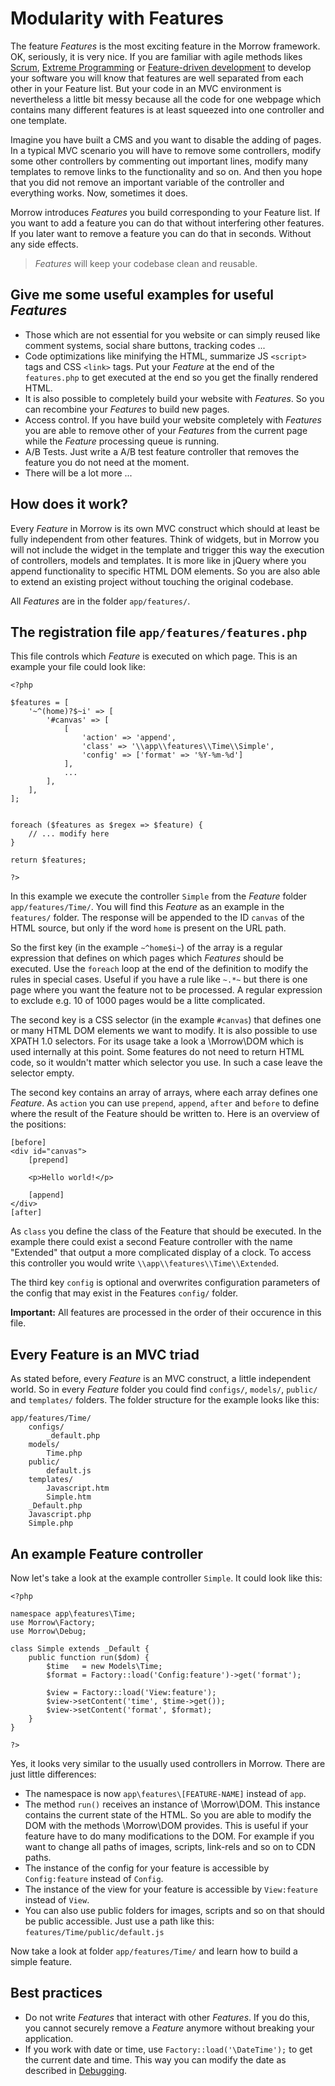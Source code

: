 Modularity with Features
======================

The feature *Features* is the most exciting feature in the Morrow framework. OK, seriously, it is very nice.
If you are familiar with agile methods likes [Scrum](http://en.wikipedia.org/wiki/Scrum_(software_development)), [Extreme Programming](http://en.wikipedia.org/wiki/Extreme_programming) or [Feature-driven development](http://en.wikipedia.org/wiki/Feature-driven_development) to develop your software you will know that features are well separated from each other in your Feature list.
But your code in an MVC environment is nevertheless a little bit messy because all the code for one webpage which contains many different features is at least squeezed into one controller and one template.

Imagine you have built a CMS and you want to disable the adding of pages.
In a typical MVC scenario you will have to remove some controllers, modify some other controllers by commenting out important lines, modify many templates to remove links to the functionality and so on.
And then you hope that you did not remove an important variable of the controller and everything works.
Now, sometimes it does.

Morrow introduces *Features* you build corresponding to your Feature list.
If you want to add a feature you can do that without interfering other features.
If you later want to remove a feature you can do that in seconds. Without any side effects.

> *Features* will keep your codebase clean and reusable.


Give me some useful examples for useful *Features*
------------------------------------------------

  * Those which are not essential for you website or can simply reused like comment systems, social share buttons, tracking codes ...
  * Code optimizations like minifying the HTML, summarize JS `<script>` tags and CSS `<link>` tags. Put your *Feature* at the end of the `features.php` to get executed at the end so you get the finally rendered HTML.
  * It is also possible to completely build your website with *Features*. So you can recombine your *Features* to build new pages.
  * Access control. If you have build your website completely with *Features* you are able to remove other of your *Features* from the current page while the *Feature* processing queue is running.
  * A/B Tests. Just write a A/B test feature controller that removes the feature you do not need at the moment.
  * There will be a lot more ...
  

How does it work?
----------------
Every *Feature* in Morrow is its own MVC construct which should at least be fully independent from other features.
Think of widgets, but in Morrow you will not include the widget in the template and trigger this way the execution of controllers, models and templates.
It is more like in jQuery where you append functionality to specific HTML DOM elements. So you are also able to extend an existing project without touching the original codebase.

All *Features* are in the folder `app/features/`.


The registration file `app/features/features.php`
-----------------------------------

This file controls which *Feature* is executed on which page.
This is an example your file could look like:

~~~{.php}
<?php

$features = [
	'~^(home)?$~i' => [
		'#canvas' => [
			[
				'action' => 'append',
				'class' => '\\app\\features\\Time\\Simple',
				'config' => ['format' => '%Y-%m-%d']
			],
			...
		],
	],
];


foreach ($features as $regex => $feature) {
	// ... modify here
}

return $features;

?>
~~~

In this example we execute the controller `Simple` from the *Feature* folder `app/features/Time/`.
You will find this *Feature* as an example in the `features/` folder.
The response will be appended to the ID `canvas` of the HTML source, but only if the word `home` is present on the URL path.

So the first key (in the example `~^home$i~`) of the array is a regular expression that defines on which pages which *Features* should be executed.
Use the `foreach` loop at the end of the definition to modify the rules in special cases.
Useful if you have a rule like `~.*~` but there is one page where you want the feature not to be processed.
A regular expression to exclude e.g. 10 of 1000 pages would be a litte complicated.

The second key is a CSS selector (in the example `#canvas`) that defines one or many HTML DOM elements we want to modify.
It is also possible to use XPATH 1.0 selectors. For its usage take a look a \Morrow\DOM which is used internally at this point.
Some features do not need to return HTML code, so it wouldn't matter which selector you use. In such a case leave the selector empty.

The second key contains an array of arrays, where each array defines one *Feature*.
As `action` you can use `prepend`, `append`, `after` and `before` to define where the result of the Feature should be written to.
Here is an overview of the positions:

~~~{.php}
[before]
<div id="canvas">
	[prepend]

	<p>Hello world!</p>

	[append]
</div>
[after]
~~~

As `class` you define the class of the Feature that should be executed.
In the example there could exist a second Feature controller with the name "Extended" that output a more complicated display of a clock.
To access this controller you would write `\\app\\features\\Time\\Extended`.

The third key `config` is optional and overwrites configuration parameters of the config that may exist in the Features `config/` folder.

**Important:** All features are processed in the order of their occurence in this file.


Every Feature is an MVC triad
------------------------------

As stated before, every *Feature* is an MVC construct, a little independent world. So in every *Feature* folder you could find `configs/`, `models/`, `public/` and `templates/` folders.
The folder structure for the example looks like this:

~~~
app/features/Time/
	configs/
		_default.php
	models/
		Time.php
	public/
		default.js
	templates/
		Javascript.htm
		Simple.htm
	_Default.php
	Javascript.php
	Simple.php
~~~


An example Feature controller
-----------------------------

Now let's take a look at the example controller `Simple`. It could look like this:

~~~{.php}
<?php

namespace app\features\Time;
use Morrow\Factory;
use Morrow\Debug;

class Simple extends _Default {
	public function run($dom) {
		$time	= new Models\Time;
		$format	= Factory::load('Config:feature')->get('format');

		$view = Factory::load('View:feature');
		$view->setContent('time', $time->get());
		$view->setContent('format', $format);
	}
}

?>
~~~

Yes, it looks very similar to the usually used controllers in Morrow. There are just little differences:

* The namespace is now `app\features\[FEATURE-NAME]` instead of `app`.
* The method `run()` receives an instance of \Morrow\DOM.
  This instance contains the current state of the HTML.
  So you are able to modify the DOM with the methods \Morrow\DOM provides.
  This is useful if your feature have to do many modifications to the DOM. For example if you want to change all paths of images, scripts, link-rels and so on to CDN paths.
* The instance of the config for your feature is accessible by `Config:feature` instead of `Config`.
* The instance of the view for your feature is accessible by `View:feature` instead of `View`.
* You can also use public folders for images, scripts and so on that should be public accessible.
Just use a path like this:
`features/Time/public/default.js`

Now take a look at folder `app/features/Time/` and learn how to build a simple feature.


Best practices
---------------

 * Do not write *Features* that interact with other *Features*. If you do this, you cannot securely remove a *Feature* anymore without breaking your application.
 * If you work with date or time, use `Factory::load('\DateTime');` to get the current date and time. This way you can modify the date as described in [Debugging](page/debugging).